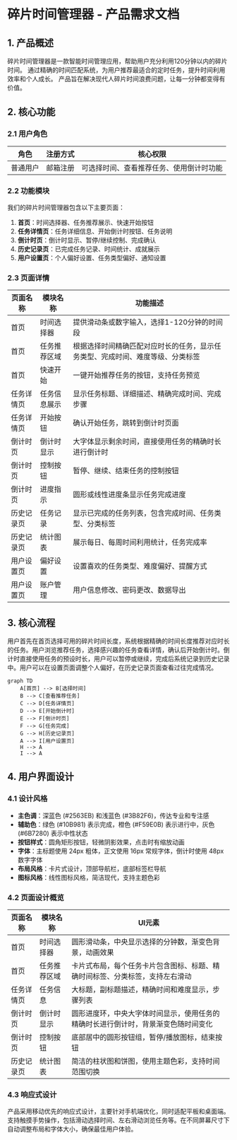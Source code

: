 # 碎片时间管理器 - 产品需求文档

## 1. 产品概述
碎片时间管理器是一款智能时间管理应用，帮助用户充分利用120分钟以内的碎片时间。
通过精确的时间匹配系统，为用户推荐最适合的定时任务，提升时间利用效率和个人成长。
产品旨在解决现代人碎片时间浪费问题，让每一分钟都变得有价值。

## 2. 核心功能

### 2.1 用户角色
| 角色 | 注册方式 | 核心权限 |
|------|----------|----------|
| 普通用户 | 邮箱注册 | 可选择时间、查看推荐任务、使用倒计时功能 |

### 2.2 功能模块
我们的碎片时间管理器包含以下主要页面：
1. **首页**：时间选择器、任务推荐展示、快速开始按钮
2. **任务详情页**：任务详细信息、开始倒计时按钮、任务说明
3. **倒计时页**：倒计时显示、暂停/继续控制、完成确认
4. **历史记录页**：已完成任务记录、时间统计、成就展示
5. **用户设置页**：个人偏好设置、任务类型偏好、通知设置

### 2.3 页面详情
| 页面名称 | 模块名称 | 功能描述 |
|----------|----------|----------|
| 首页 | 时间选择器 | 提供滑动条或数字输入，选择1-120分钟的时间段 |
| 首页 | 任务推荐区域 | 根据选择时间精确匹配对应时长的任务，显示任务类型、完成时间、难度等级、分类标签 |
| 首页 | 快速开始 | 一键开始推荐任务的按钮，支持任务预览 |
| 任务详情页 | 任务信息展示 | 显示任务标题、详细描述、精确完成时间、完成步骤 |
| 任务详情页 | 开始按钮 | 确认开始任务，跳转到倒计时页面 |
| 倒计时页 | 倒计时显示 | 大字体显示剩余时间，直接使用任务的精确时长进行倒计时 |
| 倒计时页 | 控制按钮 | 暂停、继续、结束任务的控制按钮 |
| 倒计时页 | 进度指示 | 圆形或线性进度条显示任务完成进度 |
| 历史记录页 | 任务记录 | 显示已完成的任务列表，包含完成时间、任务类型、分类标签 |
| 历史记录页 | 统计图表 | 展示每日、每周时间利用统计，任务完成率 |
| 用户设置页 | 偏好设置 | 设置喜欢的任务类型、难度偏好、提醒方式 |
| 用户设置页 | 账户管理 | 用户信息修改、密码更改、数据导出 |

## 3. 核心流程
用户首先在首页选择可用的碎片时间长度，系统根据精确的时间长度推荐对应时长的任务。用户浏览推荐任务，选择感兴趣的任务查看详情，确认后开始倒计时。倒计时直接使用任务的预设时长，用户可以暂停或继续，完成后系统记录到历史记录中。用户可以在设置页面调整个人偏好，在历史记录页面查看过往完成情况。

```mermaid
graph TD
    A[首页] --> B[选择时间]
    B --> C[查看推荐任务]
    C --> D[任务详情页]
    D --> E[开始倒计时]
    E --> F[倒计时页]
    F --> G[任务完成]
    G --> H[历史记录页]
    A --> I[用户设置页]
    H --> A
    I --> A
```

## 4. 用户界面设计
### 4.1 设计风格
- **主色调**：深蓝色 (#2563EB) 和浅蓝色 (#3B82F6)，传达专业和专注感
- **辅助色**：绿色 (#10B981) 表示完成，橙色 (#F59E0B) 表示进行中，灰色 (#6B7280) 表示中性状态
- **按钮样式**：圆角矩形按钮，轻微阴影效果，点击时有缩放动画
- **字体**：主标题使用 24px 粗体，正文使用 16px 常规字体，倒计时使用 48px 数字字体
- **布局风格**：卡片式设计，顶部导航栏，底部标签栏导航
- **图标风格**：线性图标风格，简洁现代，支持主题色彩

### 4.2 页面设计概览
| 页面名称 | 模块名称 | UI元素 |
|----------|----------|--------|
| 首页 | 时间选择器 | 圆形滑动条，中央显示选择的分钟数，渐变色背景，动画效果 |
| 首页 | 任务推荐区域 | 卡片式布局，每个任务卡片包含图标、标题、精确时间标签、分类标签，支持左右滑动 |
| 任务详情页 | 任务信息 | 大标题，副标题描述，精确时间和难度显示，步骤列表 |
| 倒计时页 | 倒计时显示 | 圆形进度环，中央大字体时间显示，使用任务的精确时长进行倒计时，背景渐变色随时间变化 |
| 倒计时页 | 控制按钮 | 底部居中的圆形按钮组，暂停/播放图标，结束按钮 |
| 历史记录页 | 统计图表 | 简洁的柱状图和饼图，使用主题色彩，支持时间范围切换 |

### 4.3 响应式设计
产品采用移动优先的响应式设计，主要针对手机端优化，同时适配平板和桌面端。支持触摸手势操作，包括滑动选择时间、左右滑动浏览任务等。在不同屏幕尺寸下自动调整布局和字体大小，确保最佳用户体验。